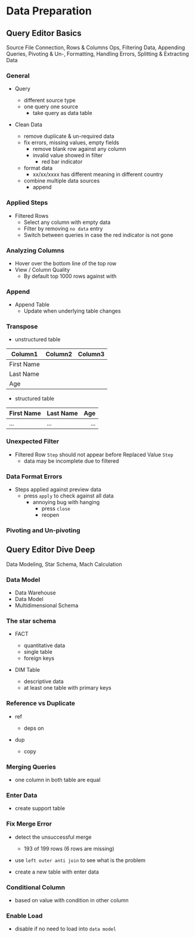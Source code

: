 # Data Preparation

## Query Editor Basics

Source File Connection, Rows & Columns Ops, Filtering Data, Appending Queries, Pivoting & Un-, Formatting, Handling Errors,
Splitting & Extracting Data

### General

- Query

  - different source type
  - one query one source
    - take query as data table

- Clean Data

  - remove duplicate & un-required data
  - fix errors, missing values, empty fields
    - remove blank row against any column
    - invalid value showed in filter
      - red bar indicator
  - format data
    - xx/xx/xxxx has different meaning in different country
  - combine multiple data sources
    - append

### Applied Steps

- Filtered Rows
  - Select any column with empty data
  - Filter by removing `no data` entry
  - Switch between queries in case the red indicator is not gone

### Analyzing Columns

- Hover over the bottom line of the top row
- View / Column Quality
  - By default top 1000 rows against with

### Append

- Append Table
  - Update when underlying table changes

### Transpose

- unstructured table

| Column1    | Column2 | Column3 |
| ---------- | :------ | ------: |
| First Name |         |         |
| Last Name  |         |         |
| Age        |         |         |

- structured table

| First Name | Last Name | Age |
| ---------- | :-------- | --: |
| ...        | ...       | ... |

### Unexpected Filter

- Filtered Row `Step` should not appear before Replaced Value `Step`
  - data may be incomplete due to filtered

### Data Format Errors

- Steps applied against preview data
  - press `apply` to check against all data
    - annoying bug with hanging
      - press `close`
      - reopen

### Pivoting and Un-pivoting

## Query Editor Dive Deep

Data Modeling, Star Schema, Mach Calculation

### Data Model

- Data Warehouse
- Data Model
- Multidimensional Schema

### The star schema

- FACT

  - quantitative data
  - single table
  - foreign keys

- DIM Table
  - descriptive data
  - at least one table with primary keys

### Reference vs Duplicate

- ref

  - deps on

- dup
  - copy

### Merging Queries

- one column in both table are equal

### Enter Data

- create support table

### Fix Merge Error

- detect the unsuccessful merge

  - 193 of 199 rows (6 rows are missing)

- use `left outer anti join` to see what is the problem
- create a new table with enter data

### Conditional Column

- based on value with condition in other column

### Enable Load

- disable if no need to load into `data model`
